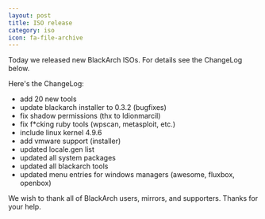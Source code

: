 ```yaml
---
layout: post
title: ISO release
category: iso
icon: fa-file-archive
---
```




Today we released new BlackArch ISOs. For details see the ChangeLog below.

Here's the ChangeLog:

* add 20 new tools
* update blackarch installer to 0.3.2 (bugfixes)
* fix shadow permissions (thx to ldionmarcil)
* fix f*cking ruby tools (wpscan, metasploit, etc.)
* include linux kernel 4.9.6
* add vmware support (installer)
* updated locale.gen list
* updated all system packages
* updated all blackarch tools
* updated menu entries for windows managers (awesome, fluxbox, openbox)

We wish to thank all of BlackArch users, mirrors, and supporters. Thanks for your help.
